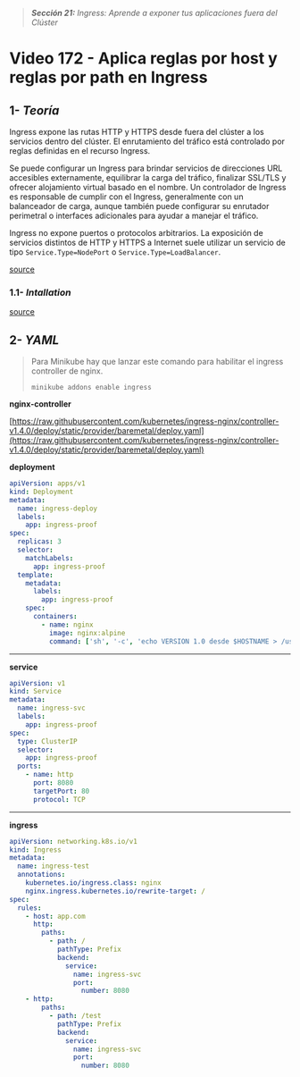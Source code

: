 > _**Sección 21:** Ingress: Aprende a exponer tus aplicaciones fuera del Clúster_

# Video 172 - Aplica reglas por host y reglas por path en Ingress

## 1- _Teoría_

Ingress expone las rutas HTTP y HTTPS desde fuera del clúster a los servicios dentro del clúster. El enrutamiento del tráfico está controlado por reglas definidas en el recurso Ingress.

Se puede configurar un Ingress para brindar servicios de direcciones URL accesibles externamente, equilibrar la carga del tráfico, finalizar SSL/TLS y ofrecer alojamiento virtual basado en el nombre. Un controlador de Ingress es responsable de cumplir con el Ingress, generalmente con un balanceador de carga, aunque también puede configurar su enrutador perimetral o interfaces adicionales para ayudar a manejar el tráfico.

Ingress no expone puertos o protocolos arbitrarios. La exposición de servicios distintos de HTTP y HTTPS a Internet suele utilizar un servicio de tipo `Service.Type=NodePort` o `Service.Type=LoadBalancer`.

[source](https://kubernetes.io/docs/concepts/services-networking/ingress/)

### 1.1- _Intallation_
 
[source](https://kubernetes.github.io/ingress-nginx/deploy/)

## 2- _YAML_

> Para Minikube hay que lanzar este comando para habilitar el ingress controller de nginx.  
> 
> `minikube addons enable ingress`

**nginx-controller**

[https://raw.githubusercontent.com/kubernetes/ingress-nginx/controller-v1.4.0/deploy/static/provider/baremetal/deploy.yaml](https://raw.githubusercontent.com/kubernetes/ingress-nginx/controller-v1.4.0/deploy/static/provider/baremetal/deploy.yaml)

**deployment**

```yaml
apiVersion: apps/v1
kind: Deployment
metadata:
  name: ingress-deploy
  labels:
    app: ingress-proof
spec:
  replicas: 3
  selector:
    matchLabels:
      app: ingress-proof
  template:
    metadata:
      labels:
        app: ingress-proof
    spec:
      containers:
        - name: nginx
          image: nginx:alpine
          command: ['sh', '-c', 'echo VERSION 1.0 desde $HOSTNAME > /usr/share/nginx/html/index.html && nginx -g "daemon off;"']
```

---

**service**

```yaml
apiVersion: v1
kind: Service
metadata:
  name: ingress-svc
  labels:
    app: ingress-proof
spec:
  type: ClusterIP
  selector:
    app: ingress-proof
  ports:
    - name: http
      port: 8080
      targetPort: 80
      protocol: TCP
```

---

**ingress**

```yaml
apiVersion: networking.k8s.io/v1
kind: Ingress
metadata:
  name: ingress-test
  annotations:
    kubernetes.io/ingress.class: nginx
    nginx.ingress.kubernetes.io/rewrite-target: /
spec:
  rules:
    - host: app.com
      http:
        paths:
          - path: /
            pathType: Prefix
            backend:
              service:
                name: ingress-svc
                port:
                  number: 8080
    - http:
        paths:
          - path: /test
            pathType: Prefix
            backend:
              service:
                name: ingress-svc
                port:
                  number: 8080
```